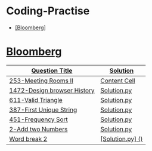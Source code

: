 # Coding-Practise
<p align="center">
    <a href="https://https://leetcode.com/">

    

* [Bloomberg]




# Bloomberg

|Question Title | Solution |
| ------------------------------------------------------------------------ | ------------- |
| [253-Meeting Rooms II](https://leetcode.com/problems/meeting-rooms-ii/)  | [Content Cell](https://github.com/sbsreedh/Coding-Practise/blob/master/meetingRoom2.py)  |
| [1472-Design browser History](https://leetcode.com/problems/design-browser-history/)  | [Solution.py](https://github.com/sbsreedh/Coding-Practise/blob/master/BrowserHistory.py ) |
| [611-Valid Triangle](https://leetcode.com/problems/valid-triangle-number/)|[Solution.py](https://github.com/sbsreedh/Coding-Practise/blob/master/validTriangle.py)|
| [387-First Unique String](https://leetcode.com/problems/first-unique-character-in-a-string/)|[Solution.py](https://github.com/sbsreedh/Coding-Practise/blob/master/firstUniqChar.py)|
|[451-Frequency Sort](https://leetcode.com/problems/sort-characters-by-frequency/)|[Solution.py](https://github.com/sbsreedh/Coding-Practise/blob/master/frequencySort.py)|
|[2-Add two Numbers](https://leetcode.com/problems/add-two-numbers/)|[Solution.py](https://github.com/sbsreedh/Coding-Practise/blob/master/addTwoNumbers.py)|
|[Word break 2](https://leetcode.com/problems/word-break-ii/)| [Solution.py] ()|
